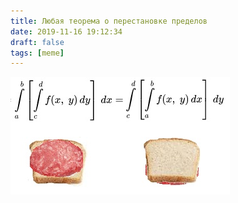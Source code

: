 ```yaml
---
title: Любая теорема о перестановке пределов
date: 2019-11-16 19:12:34
draft: false
tags: [meme]
---
```


![](/img/vk/z7m1bhPoWxk.jpg)
